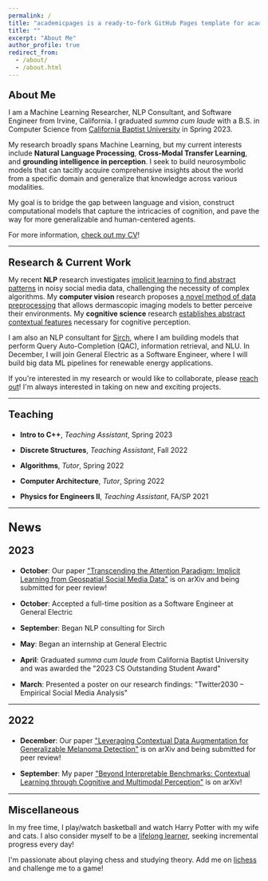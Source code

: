 ```yaml
---
permalink: /
title: "academicpages is a ready-to-fork GitHub Pages template for academic personal websites"
title: ""
excerpt: "About Me"
author_profile: true
redirect_from:
  - /about/
  - /about.html
---
```

<p style="margin-bottom:10px; font-size: 20px"><b>About Me</b></p>

<p style="font-size: 14px">I am a Machine Learning Researcher, NLP Consultant, and Software Engineer from Irvine, California. I graduated <i>summa cum laude</i> with a B.S. in Computer Science from <a href="https://calbaptist.edu" target="_blank">California Baptist University</a> in Spring 2023.
</p>
<p style="font-size: 14px">My research broadly spans Machine Learning, but my current interests include <b>Natural Language Processing</b>, <b>Cross-Modal Transfer Learning</b>, and <b>grounding intelligence in perception</b>. I seek to build neurosymbolic models that can tacitly acquire comprehensive insights about the world from a specific domain and generalize that knowledge across various modalities.
</p>
<p style="font-size: 14px">My goal is to bridge the gap between language and vision, construct computational models that capture the intricacies of cognition, and pave the way for more generalizable and human-centered agents.
</p>
<p style="font-size: 14px">For more information, <a href="https://nickdisanto.github.io/assets/pdfs/NickDiSanto_CV.pdf" target="_blank">check out my CV</a>!</p>

------------------
<p style="margin-bottom:10px; font-size: 20px"><b>Research & Current Work</b></p>
<p style="font-size: 14px">My recent <b>NLP</b> research investigates <a href="https://arxiv.org/abs/2310.05378" target="_blank">implicit learning to find abstract patterns</a> in noisy social media data, challenging the necessity of complex algorithms. My <b>computer vision</b> research proposes <a href="https://arxiv.org/abs/2212.05116" target="_blank">a novel method of data preprocessing</a> that allows dermascopic imaging models to better perceive their environments. My <b>cognitive science</b> research <a href="https://arxiv.org/abs/2304.00002" target="_blank">establishes abstract contextual features</a> necessary for cognitive perception.
</p>
<p style="font-size: 14px">I am also an NLP consultant for <a href="https://bento.me/sirch" target="_blank">Sirch</a>, where I am building models that perform Query Auto-Completion (QAC), information retrieval, and NLU. In December, I will join General Electric as a Software Engineer, where I will build big data ML pipelines for renewable energy applications.
</p>
<p style="font-size: 14px">If you're interested in my research or would like to collaborate, please <a href="mailto:nick.c.disanto@gmail.com">reach out</a>! I'm always interested in taking on new and exciting projects.</p>

------------------
<p style="font-size: 20px"><b>Teaching</b></p>
<ul style="list-style-type:disc;">
  <li><p style="margin-bottom:5px; font-size: 14px"><b>Intro to C++</b>, <i>Teaching Assistant</i>, Spring 2023</p></li>
  <li><p style="margin-bottom:5px; font-size: 14px"><b>Discrete Structures</b>, <i>Teaching Assistant</i>, Fall 2022</p></li>
  <li><p style="margin-bottom:5px; font-size: 14px"><b>Algorithms</b>, <i>Tutor</i>, Spring 2022</p></li>
  <li><p style="margin-bottom:5px; font-size: 14px"><b>Computer Architecture</b>, <i>Tutor</i>, Spring 2022</p></li>
  <li><p style="margin-bottom:5px; font-size: 14px"><b>Physics for Engineers II</b>, <i>Teaching Assistant</i>, FA/SP 2021</p></li>
</ul>

------------------
<p style="margin-bottom:15px; font-size: 24px"><b>News</b></p>

<p style="font-size: 20px"><b>2023</b></p>
<ul style="list-style-type:disc;">
  <li><p style="margin-bottom:15px; font-size: 14px"><b>October</b>: Our paper <a href="https://arxiv.org/abs/2310.05378" target="_blank">"Transcending the Attention Paradigm: Implicit Learning from Geospatial Social Media Data"</a> is on arXiv and being submitted for peer review!</p></li>
  <li><p style="margin-bottom:15px; font-size: 14px"><b>October</b>: Accepted a full-time position as a Software Engineer at General Electric</p></li>
  <li><p style="margin-bottom:15px; font-size: 14px"><b>September</b>: Began NLP consulting for Sirch</p></li>
  <li><p style="margin-bottom:15px; font-size: 14px"><b>May</b>: Began an internship at General Electric</p></li>
  <li><p style="margin-bottom:15px; font-size: 14px"><b>April</b>: Graduated <i>summa cum laude</i> from California Baptist University and was awarded the "2023 CS Outstanding Student Award"</p></li>
  <li><p style="font-size: 14px"><b>March</b>: Presented a poster on our research findings: "Twitter2030 – Empirical Social Media Analysis"</p></li>
</ul>

------------------
<p style="font-size: 20px"><b>2022</b></p>
<ul style="list-style-type:disc;">
  <li><p style="margin-bottom:15px; font-size: 14px"><b>December</b>: Our paper <a href="https://arxiv.org/abs/2212.05116" target="_blank">"Leveraging Contextual Data Augmentation for Generalizable Melanoma Detection"</a> is on arXiv and being submitted for peer review!</p></li>
  <li><p style="margin-bottom:15px; font-size: 14px"><b>September</b>: My paper <a href="https://arxiv.org/abs/2304.00002" target="_blank">"Beyond Interpretable Benchmarks: Contextual Learning through Cognitive and Multimodal Perception"</a> is on arXiv!</p></li>
</ul>

------------------
<p style="margin-bottom:10px; font-size: 20px"><b>Miscellaneous</b></p>
<p style="font-size: 14px">In my free time, I play/watch basketball and watch Harry Potter with my wife and cats. I also consider myself to be a <a href="https://medium.com/dear-family/curiosity-is-your-superpower-how-to-become-a-lifelong-learner-8ca5eeb6fe37" target="_blank">lifelong learner</a>, seeking incremental progress every day!
</p>
<p style="font-size: 14px">I'm passionate about playing chess and studying theory. Add me on <a href="https://lichess.org/@/Ncd3030" target="_blank">lichess</a> and challenge me to a game!</p>
